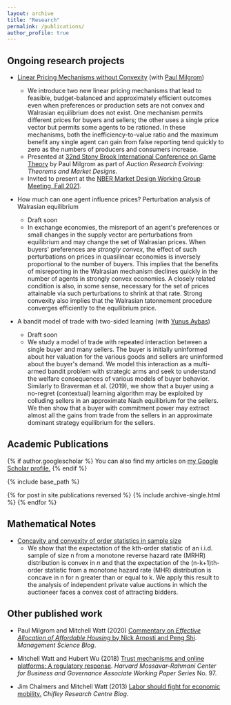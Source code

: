 ```yaml
---
layout: archive
title: "Research"
permalink: /publications/
author_profile: true
---
```


## Ongoing research projects

* [Linear Pricing Mechanisms without Convexity](https://mitchwatt.github.io/files/PricingMechanismsNonConvex.pdf) (with [Paul Milgrom](https://milgrom.people.stanford.edu/))
  * We introduce two new linear pricing mechanisms that lead to feasible, budget-balanced and approximately efficient outcomes even when preferences or production sets are not convex and Walrasian equilibrium does not exist. One mechanism permits different prices for buyers and sellers; the other uses a single price vector but permits some agents to be rationed. In these mechanisms, both the inefficiency-to-value ratio and the maximum benefit any single agent can gain from false reporting tend quickly to zero as the numbers of producers and consumers increase.
  * Presented at [32nd Stony Brook International Conference on Game Theory](https://youtu.be/Xn09KsMNLrs?t=1771) by Paul Milgrom as part of *Auction Research Evolving: Theorems and Market Designs*.
  * Invited to present at the [NBER Market Design Working Group Meeting, Fall 2021](https://www.nber.org/conferences/market-design-working-group-meeting-fall-2021).

* How much can one agent influence prices? Perturbation analysis of Walrasian equilibrium
  * Draft soon
  * In exchange economies, the misreport of an agent's preferences or small changes in the supply vector are perturbations from equilibrium and may change the set of Walrasian prices. When buyers' preferences are *strongly convex*, the effect of such perturbations on prices in quasilinear economies is inversely proportional to the number of buyers. This implies that the benefits of misreporting in the Walrasian mechanism declines quickly in the number of agents in strongly convex economies. A closely related condition is also, in some sense, necessary for the set of prices attainable via such perturbations to shrink at that rate. Strong convexity also implies that the Walrasian tatonnement procedure converges efficiently to the equilibrium price.

* A bandit model of trade with two-sided learning (with [Yunus Aybas](https://aybas.people.stanford.edu/))
  * Draft soon
  * We study a model of trade with repeated interaction between a single buyer and many sellers. The buyer is initially uninformed about her valuation for the various goods and sellers are uninformed about the buyer's demand. We model this interaction as a multi-armed bandit problem with strategic arms and seek to understand the welfare consequences of various models of buyer behavior. Similarly to Braverman et al. (2019), we show that a buyer using a no-regret (contextual) learning algorithm may be exploited by colluding sellers in an approximate Nash equilibrium for the sellers. We then show that a buyer with commitment power may extract almost all the gains from trade from the sellers in an approximate dominant strategy equilibrium for the sellers.

## Academic Publications

{% if author.googlescholar %}
  You can also find my articles on <u><a href="{{author.googlescholar}}">my Google Scholar profile</a>.</u>
{% endif %}

{% include base_path %}

{% for post in site.publications reversed %}
  {% include archive-single.html %}
{% endfor %}

## Mathematical Notes
* [Concavity and convexity of order statistics in sample size](https://mitchwatt.github.io/files/orderstatistics.pdf)
  * We show that the expectation of the kth-order statistic of an i.i.d. sample of size n from a monotone reverse hazard rate (MRHR) distribution is convex in $n$ and that the expectation of the (n-k+1)th-order statistic from a monotone hazard rate (MHR) distribution is concave in n for n greater than or equal to k. We apply this result to the analysis of independent private value auctions in which the auctioneer faces a convex cost of attracting bidders.

## Other published work

* Paul Milgrom and Mitchell Watt (2020) [Commentary on *Effective Allocation of Affordable Housing* by Nick Arnosti and Peng Shi](https://www.informs.org/Blogs/ManSci-Blogs/Management-Science-Review/Effective-Allocation-of-Affordable-Housing). *Management Science Blog*.

* Mitchell Watt and Hubert Wu (2018) [Trust mechanisms and online platforms: A regulatory response](https://www.hks.harvard.edu/centers/mrcbg/publications/awp/awp97). *Harvard Mossavar-Rahmani Center for Business and Governance Associate Working Paper Series* No. 97.

* Jim Chalmers and Mitchell Watt (2013) [Labor should fight for economic mobility.](https://web.archive.org/web/20200331215925/https://www.chifley.org.au/labor-should-fight-for-economic-mobility/) *Chifley Research Centre Blog*.
